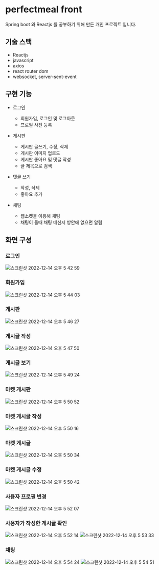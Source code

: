 # perfectmeal front
Spring boot 와 Reactjs 를 공부하기 위해 만든 개인 프로젝트 입니다.
## 기술 스택
* Reactjs
* javascript
* axios
* react router dom
* websocket, server-sent-event

## 구현 기능
* 로그인
  - 회원가입, 로그인 및 로그아웃
  - 프로필 사진 등록

* 게시판
  - 게시판 글쓰기, 수정, 삭제
  - 게시판 이미지 업로드
  - 게시판 좋아요 및 댓글 작성
  - 글 제목으로 검색
    
* 댓글 쓰기
  - 작성, 삭제
  - 좋아요 추가
  
* 채팅
  - 웹소켓을 이용해 채팅
  - 채팅이 올때 채팅 메신저 방안에 없으면 알림

## 화면 구성

### 로그인
![스크린샷 2022-12-14 오후 5 42 59](https://user-images.githubusercontent.com/70000247/208235769-468ffeec-56de-4322-9e43-d5fb68d7acbc.png)

### 회원가입
![스크린샷 2022-12-14 오후 5 44 03](https://user-images.githubusercontent.com/70000247/208235777-6d2d1ef9-34a9-41af-9bd3-49bd1935d5ae.png)

### 게시판
![스크린샷 2022-12-14 오후 5 46 27](https://user-images.githubusercontent.com/70000247/208235782-b33bf9f6-edd7-4d54-8410-06238854f4cc.png)

### 게시글 작성
![스크린샷 2022-12-14 오후 5 47 50](https://user-images.githubusercontent.com/70000247/208235788-31ae6a7a-99e7-432c-9ea9-87b847a4a35b.png)

### 게시글 보기
![스크린샷 2022-12-14 오후 5 49 24](https://user-images.githubusercontent.com/70000247/208235820-3728bc92-f2fb-4cdc-8284-1b1ba895c91a.png)

### 마켓 게시판
![스크린샷 2022-12-14 오후 5 50 52](https://user-images.githubusercontent.com/70000247/208235850-ffb100d3-340f-4d36-97d3-4933461f68ed.png)

### 마켓 게시글 작성
![스크린샷 2022-12-14 오후 5 50 16](https://user-images.githubusercontent.com/70000247/208235829-2d339ba9-7523-42db-b8be-62e9074076f6.png)

### 마켓 게시글
![스크린샷 2022-12-14 오후 5 50 34](https://user-images.githubusercontent.com/70000247/208235839-43dde12d-fe9b-4a25-b1ac-e8cca3f96ee1.png)

### 마켓 게시글 수정
![스크린샷 2022-12-14 오후 5 50 42](https://user-images.githubusercontent.com/70000247/208235841-403c1bb0-9edd-404d-a1ca-a4b8faed0739.png)

### 사용자 프로필 변경
![스크린샷 2022-12-14 오후 5 52 07](https://user-images.githubusercontent.com/70000247/208235869-5c94d3f3-006d-4e42-9601-9a88fc4eeaa6.png)

### 사용자가 작성한 게시글 확인
![스크린샷 2022-12-14 오후 5 52 14](https://user-images.githubusercontent.com/70000247/208235879-5c8f5c21-a4eb-494c-af9f-ae8a3645d6be.png)
![스크린샷 2022-12-14 오후 5 53 33](https://user-images.githubusercontent.com/70000247/208235888-4a0ef5e9-5af9-4a68-9612-c5cd8e47af0b.png)

### 채팅
![스크린샷 2022-12-14 오후 5 54 24](https://user-images.githubusercontent.com/70000247/208235909-871c540b-8b6f-4a8a-8b08-a5041b7ca0f3.png)
![스크린샷 2022-12-14 오후 5 54 51](https://user-images.githubusercontent.com/70000247/208235912-cf59835c-bebc-44ad-85b3-c9761990551d.png)








